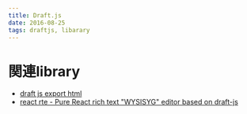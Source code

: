 ```yaml
---
title: Draft.js
date: 2016-08-25
tags: draftjs, libarary
---
```


# 関連library

+ [draft js export html](https://github.com/sstur/draft-js-export-html)
+ [react rte - Pure React rich text "WYSISYG" editor based on draft-js](https://react-rte.org/demo)
